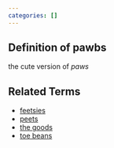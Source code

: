 ```yaml
---
categories: []
---
```


## Definition of pawbs

the cute version of _paws_

## Related Terms

- [feetsies](./feetsies)
- [peets](./peets)
- [the goods](./the%20goods)
- [toe beans](./toe%20beans)
